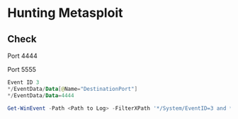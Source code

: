 # Hunting Metasploit

## Check&#x20;

Port 4444

Port 5555

```powershell
Event ID 3
*/EventData/Data[@Name="DestinationPort"]
*/EventData/Data=4444
```

```powershell
Get-WinEvent -Path <Path to Log> -FilterXPath '*/System/EventID=3 and */EventData/Data[@Name="DestinationPort"] and */EventData/Data=4444'
```
